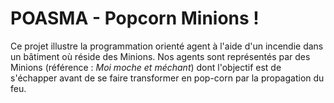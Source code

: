 # POASMA - Popcorn Minions !
Ce projet illustre la programmation orienté agent à l'aide d'un incendie dans un bâtiment où réside des Minions. 
Nos agents sont représentés par des Minions (référence : *Moi moche et méchant*) dont l'objectif est de s'échapper avant de se faire transformer en pop-corn par la propagation du feu.
